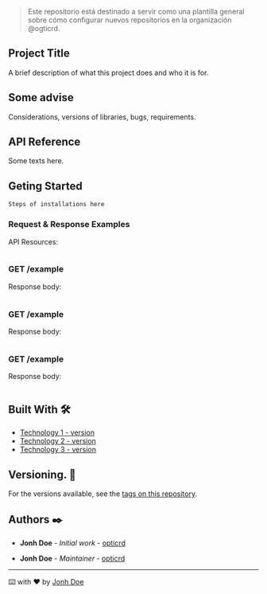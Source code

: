 > Este repositorio está destinado a servir como una plantilla general sobre cómo configurar nuevos repositorios en la organización @ogticrd. 

## Project Title

A brief description of what this project does and who it is for.

## Some advise
Considerations, versions of libraries, bugs, requirements.

## API Reference
Some texts here.

## Geting Started
```
Steps of installations here
```

### Request & Response Examples
API Resources:
```

```
### GET /example
Response body:
```

```

### GET /example
Response body:
```

```

### GET /example
Response body:
```

```

## Built With 🛠️
* [Technology 1 - version](url)
* [Technology 2 - version](url)
* [Technology 3 - version](url)

## Versioning. 📌

For the versions available, see the [tags on this repository](https://github.com/opticrd/.....).

## Authors ✒️

* **Jonh Doe** - *Initial work* - [opticrd](https://github.com/opticrd)

* **Jonh Doe** - *Maintainer* -  [opticrd](https://github.com/opticrd)


---
⌨️ with ❤️ by [Jonh Doe](https://github.com/User)